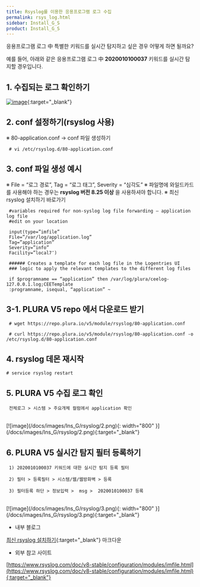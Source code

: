 ```yaml
---
title: Rsyslog를 이용한 응용프로그램 로그 수집
permalink: rsys_log.html
sidebar: Install_G_S
product: Install_G_S
---
```


응용프로그램 로그 中 특별한 키워드를 실시간 탐지하고 싶은 경우 어떻게 하면 될까요?

예를 들어, 아래와 같은 응용프로그램 로그 中 __2020010100037__ 키워드를 실시간 탐지할 경우입니다.

## 1. 수집되는 로그 확인하기

[![image](/docs/images/Ins_G/rsyslog/1.png)](/docs/images/Ins_G/rsyslog/1.png){:target="_blank"}

## 2. conf 설정하기(rsyslog 사용)
※ 80-application.conf → conf 파일 생성하기

     # vi /etc/rsyslog.d/80-application.conf

## 3. conf 파일 생성 예시

※ File = “로그 경로”, Tag = “로그 태그”, Severity = “심각도”
※ 파일명에 와일드카드를 사용해야 하는 경우는 __rsyslog 버전 8.25 이상__ 을 사용하셔야 합니다.
※ 최신 rsyslog 설치하기 바로가기

     #variables required for non-syslog log file forwarding – application log file
     #edit on your location

     input(type=”imfile”
     File=”/var/log/application.log”
     Tag=”application”
     Severity=”info”
     Facility=”local7″)

     ###### Creates a template for each log file in the Logentries UI
     ### logic to apply the relevant templates to the different log files

     if $programname == “application” then /var/log/plura/ceelog-127.0.0.1.log;CEETemplate
     :programname, isequal, “application” ~

## 3-1. PLURA V5 repo 에서 다운로드 받기

     # wget https://repo.plura.io/v5/module/rsyslog/80-application.conf

     # curl https://repo.plura.io/v5/module/rsyslog/80-application.conf -o /etc/rsyslog.d/80-application.conf

## 4. rsyslog 데몬 재시작

    # service rsyslog restart 

## 5. PLURA V5 수집 로그 확인

     전체로그 > 시스템 > 주요개체 컬럼에서 application 확인

<br />
[![image](/docs/images/Ins_G/rsyslog/2.png){: width="800" }](/docs/images/Ins_G/rsyslog/2.png){:target="_blank"}

## 6. PLURA V5 실시간 탐지 필터 등록하기

     1) 2020010100037 키워드에 대한 실시간 탐지 등록 필터

     2) 필터 > 등록필터 > 시스템/웹/웹방화벽 > 등록

     3) 필터등록 하단 > 정보입력 >  msg >  2020010100037 등록


<br />
[![image](/docs/images/Ins_G/rsyslog/3.png){: width="800" }](/docs/images/Ins_G/rsyslog/3.png){:target="_blank"}

- 내부 블로그

[최신 rsyslog 설치하기](http://blog.plura.io/?p=13438){:target="_blank"}
마크다운

- 외부 참고 사이트

[https://www.rsyslog.com/doc/v8-stable/configuration/modules/imfile.html](https://www.rsyslog.com/doc/v8-stable/configuration/modules/imfile.html){:target="_blank"}
